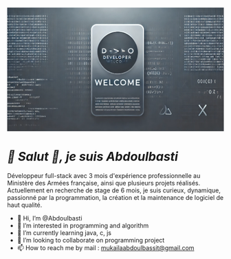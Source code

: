 ![welcome to my page](https://github.com/Abdoulbasti/images/blob/main/welcome.png)
# ***👋 Salut 👋, je suis Abdoulbasti***

Développeur full-stack avec 3 mois d'expérience professionnelle au Ministère des Armées française, ainsi que plusieurs projets réalisés. Actuellement en recherche de stage de 6 mois, je suis curieux, dynamique, passionné par la programmation, la création et la maintenance de logiciel de haut qualité.





- 👋 Hi, I’m @Abdoulbasti
- 👀 I’m interested in programming and algorithm 
- 🌱 I’m currently learning java, c, js
- 💞️ I’m looking to collaborate on programming project
- 📫 How to reach me by mail : mukailaabdoulbassit@gmail.com

<!---
Abdoulbasti/Abdoulbasti is a ✨ special ✨ repository because its `README.md` (this file) appears on your GitHub profile.
You can click the Preview link to take a look at your changes.
--->
